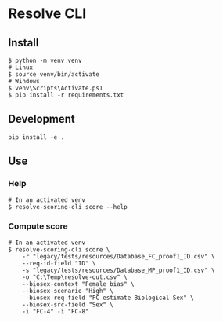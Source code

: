 # Resolve CLI



## Install

```shell
$ python -m venv venv
# Linux
$ source venv/bin/activate
# Windows
$ venv\Scripts\Activate.ps1
$ pip install -r requirements.txt
```



## Development

```shell
pip install -e .
```



## Use

### Help

```shell
# In an activated venv
$ resolve-scoring-cli score --help
```

### Compute score

```shell
# In an activated venv
$ resolve-scoring-cli score \
    -r "legacy/tests/resources/Database_FC_proof1_ID.csv" \
    --req-id-field "ID" \
    -s "legacy/tests/resources/Database_MP_proof1_ID.csv" \
    -o "C:\Temp\resolve-out.csv" \
    --biosex-context "Female bias" \
    --biosex-scenario "High" \
    --biosex-req-field "FC estimate Biological Sex" \
    --biosex-src-field "Sex" \
    -i "FC-4" -i "FC-8"
```
